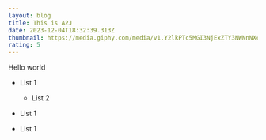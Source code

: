 ```yaml
---
layout: blog
title: This is A2J
date: 2023-12-04T18:32:39.313Z
thumbnail: https://media.giphy.com/media/v1.Y2lkPTc5MGI3NjExZTY3NWNnNXc4MHdhbHJvZWRybXptZWFxOXV5MW15NWl2NTVyOGZtciZlcD12MV9naWZzX3RyZW5kaW5nJmN0PWc/tsX3YMWYzDPjAARfeg/giphy.gif
rating: 5
---
```

Hello world



* List 1

  * List 2
* List 1
* List 1